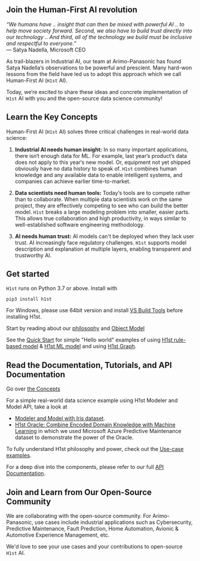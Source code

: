 ## Join the Human-First AI revolution
_“We humans have .. insight that can then be mixed with powerful AI .. to help move society forward. Second, we also have to build trust directly into our technology .. And third, all of the technology we build must be inclusive and respectful to everyone.”_
<br/>— Satya Nadella, Microsoft CEO

As trail-blazers in Industrial AI, our team at Arimo-Panasonic has found Satya Nadella‘s observations to be powerful and prescient. Many hard-won lessons from the field have led us to adopt this approach which we call Human-First AI (`H1st` AI). 

Today, we‘re excited to share these ideas and concrete implementation of `H1st` AI with you and the open-source data science community!

## Learn the Key Concepts
Human-First AI (`H1st` AI) solves three critical challenges in real-world data science:

1. __Industrial AI needs human insight:__ In so many important applications, there isn‘t enough data for ML. For example, last year‘s product‘s data does not apply to this year‘s new model. Or, equipment not yet shipped obviously have no data history to speak of. `H1st` combines human knowledge and any available data to enable intelligent systems, and companies can achieve earlier time-to-market.

2. __Data scientists need human tools:__ Today‘s tools are to compete rather than to collaborate. When multiple data scientists work on the same project, they are effectively competing to see who can build the better model. `H1st` breaks a large modeling problem into smaller, easier parts. This allows true collaboration and high productivity, in ways similar to well-established software engineering methodology. 

3. __AI needs human trust:__ AI models can't be deployed when they lack user trust. AI increasingly face regulatory challenges. `H1st` supports model description and explanation at multiple layers, enabling transparent and trustworthy AI.


## Get started
`H1st` runs on Python 3.7 or above. Install with 
```
pip3 install h1st
```
For Windows, please use 64bit version and install [VS Build Tools](https://visualstudio.microsoft.com/downloads/) before installing H1st.

Start by reading about our [philosophy](https://h1st.readthedocs.io/en/latest/manifesto/README.html) and [Object Model](https://h1st.readthedocs.io/en/latest/concepts/object-model.html)

See the [Quick Start](examples/HelloWorld) for simple "Hello world" examples of using [H1st rule-based model](https://h1st.readthedocs.io/en/latest/tutorials/quick-start/README.html#rule-based-model) & [H1st ML model](https://h1st.readthedocs.io/en/latest/tutorials/quick-start/README.html#mlmodeler-and-mlmodel) and using [H1st Graph](https://h1st.readthedocs.io/en/latest/tutorials/quick-start/README.html#h1st-graph).


## Read the Documentation, Tutorials, and API Documentation

Go over [the Concepts](https://h1st.readthedocs.io/en/latest/concepts/README.html)

For a simple real-world data science example using H1st Modeler and Model API, take a look at
- [Modeler and Model with Iris dataset](https://h1st.readthedocs.io/en/latest/tutorials/examples/modeler-model.html).
- [H1st Oracle: Combine Encoded Domain Knowledge with Machine Learning]() in which we used Microsoft Azure Predictive Maintenance dataset to demonstrate the power of the Oracle.

To fully understand H1st philosophy and power, check out the [Use-case examples](https://h1st.readthedocs.io/en/latest/tutorials/use-cases/README.html).

For a deep dive into the components, please refer to our full [API Documentation](https://h1st.readthedocs.io/en/latest/api/README.html).

## Join and Learn from Our Open-Source Community
We are collaborating with the open-source community. For Arimo-Panasonic, use cases include industrial applications such as Cybersecurity, Predictive Maintenance, Fault Prediction, Home Automation, Avionic & Automotive Experience Management, etc.

We'd love to see your use cases and your contributions to open-source `H1st` AI. 
